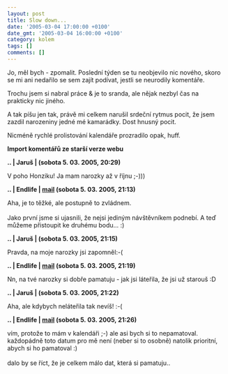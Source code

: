 ```yaml
---
layout: post
title: Slow down...
date: '2005-03-04 17:00:00 +0100'
date_gmt: '2005-03-04 16:00:00 +0100'
category: kolem
tags: []
comments: []
---
```

<p>Jo, měl bych - zpomalit. Poslední týden se tu neobjevilo nic nového, skoro<br />
se mi ani nedařilo se sem zajít podívat, jestli se neurodily komentáře.</p>
<p>Trochu jsem si nabral práce &amp; je to sranda, ale nějak nezbyl čas na<br />
prakticky nic jiného.</p>
<p>A tak píšu jen tak, právě mi celkem narušil srdeční rytmus pocit, že jsem<br />
zazdil narozeniny jedné mé kamarádky. Dost hnusný pocit.</p>
<p>Nicméně rychlé prolistování kalendáře prozradilo opak, huff.</p>
<div class="import-komentaru">
<p><strong>Import komentářů ze starší verze webu</strong></p>
<div class="comment">
<p style="font-weight:bold"><span class="compredmet">..</span> | <span class="comname">Jaruš</span> | (sobota&nbsp;5.&nbsp;03.&nbsp;2005,&nbsp;20:29)</p>
<p>V poho Honziku! Ja mam narozky až v říjnu ;-))) </p>
</div>
<div class="comment">
<p style="font-weight:bold"><span class="compredmet">..</span> | <span class="comname">Endlife</span> |  <a href="mailto:jan.martinek@post.cz">mail</a> (sobota&nbsp;5.&nbsp;03.&nbsp;2005,&nbsp;21:13)</p>
<p>Aha, je to těžké, ale postupně to zvládnem. <br>  <br> Jako první jsme si ujasnili, že nejsi jediným návštěvníkem podnebí. A teď můžeme přistoupit ke druhému bodu... :) </p>
</div>
<div class="comment">
<p style="font-weight:bold"><span class="compredmet">..</span> | <span class="comname">Jaruš</span> | (sobota&nbsp;5.&nbsp;03.&nbsp;2005,&nbsp;21:15)</p>
<p>Pravda, na moje narozky jsi zapomněl:-( </p>
</div>
<div class="comment">
<p style="font-weight:bold"><span class="compredmet">..</span> | <span class="comname">Endlife</span> |  <a href="mailto:jan.martinek@post.cz">mail</a> (sobota&nbsp;5.&nbsp;03.&nbsp;2005,&nbsp;21:19)</p>
<p>Nn, na tvé narozky si dobře pamatuju - jak jsi láteřila, že jsi už starouš :D </p>
</div>
<div class="comment">
<p style="font-weight:bold"><span class="compredmet">..</span> | <span class="comname">Jaruš</span> | (sobota&nbsp;5.&nbsp;03.&nbsp;2005,&nbsp;21:22)</p>
<p>Aha, ale kdybych neláteřila tak nevíš! :-( </p>
</div>
<div class="comment">
<p style="font-weight:bold"><span class="compredmet">..</span> | <span class="comname">Endlife</span> |  <a href="mailto:jan.martinek@post.cz">mail</a> (sobota&nbsp;5.&nbsp;03.&nbsp;2005,&nbsp;21:26)</p>
<p>vím, protože to mám v kalendáři ;-) ale asi bych si to nepamatoval. každopádně toto datum pro mě není (neber si to osobně) natolik prioritní, abych si ho pamatoval :) <br>  <br> dalo by se říct, že je celkem málo dat, která si pamatuju.. </p>
</div>
</div>
